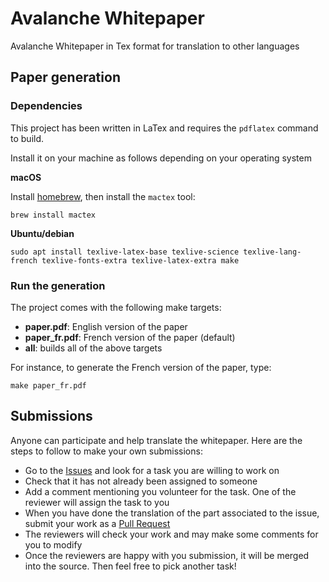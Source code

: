 # Avalanche Whitepaper
Avalanche Whitepaper in Tex format for translation to other languages

## Paper generation

### Dependencies

This project has been written in LaTex and requires the `pdflatex` command to build.

Install it on your machine as follows depending on your operating system

**macOS**

Install [homebrew](https://brew.sh/), then install the `mactex` tool:

```
brew install mactex
```

**Ubuntu/debian**

```
sudo apt install texlive-latex-base texlive-science texlive-lang-french texlive-fonts-extra texlive-latex-extra make
```

### Run the generation

The project comes with the following make targets:
 - **paper.pdf**: English version of the paper
 - **paper_fr.pdf**: French version of the paper (default)
 - **all**: builds all of the above targets

For instance, to generate the French version of the paper, type:

```
make paper_fr.pdf
```

## Submissions

Anyone can participate and help translate the whitepaper. Here are the steps to follow to make your own submissions:
 - Go to the [Issues](https://github.com/glemercier/avalanche-whitepaper/issues) and look for a task you are willing to work on
 - Check that it has not already been assigned to someone
 - Add a comment mentioning you volunteer for the task. One of the reviewer will assign the task to you
 - When you have done the translation of the part associated to the issue, submit your work as a [Pull Request](https://github.com/glemercier/avalanche-whitepaper/pulls)
 - The reviewers will check your work and may make some comments for you to modify
 - Once the reviewers are happy with you submission, it will be merged into the source. Then feel free to pick another task!

